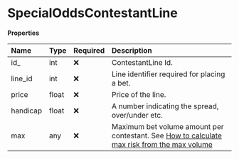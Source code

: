 # SpecialOddsContestantLine

**Properties**

| Name     | Type  | Required | Description                                                                                                                                                                                                                             |
| :------- | :---- | :------- | :-------------------------------------------------------------------------------------------------------------------------------------------------------------------------------------------------------------------------------------- |
| id\_     | int   | ❌       | ContestantLine Id.                                                                                                                                                                                                                      |
| line_id  | int   | ❌       | Line identifier required for placing a bet.                                                                                                                                                                                             |
| price    | float | ❌       | Price of the line.                                                                                                                                                                                                                      |
| handicap | float | ❌       | A number indicating the spread, over/under etc.                                                                                                                                                                                         |
| max      | any   | ❌       | Maximum bet volume amount per contestant. See [How to calculate max risk from the max volume](https://github.com/pinnacleapi/pinnacleapi-documentation/blob/master/FAQ.md#how-to-calculate-max-risk-from-the-max-volume-limits-in-odds) |

<!-- This file was generated by liblab | https://liblab.com/ -->

